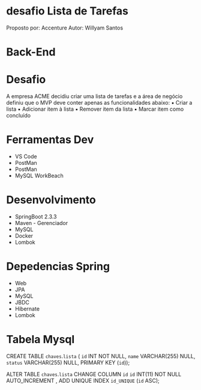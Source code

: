 # desafio Lista de Tarefas 
 
 Proposto por: Accenture
 Autor: Willyam Santos
 
 # Back-End
 
 # Desafio

A empresa ACME decidiu criar uma lista de tarefas e a área de negócio definiu que o MVP deve
conter apenas as funcionalidades abaixo:
▪ Criar a lista
▪ Adicionar item à lista
▪ Remover item da lista
▪ Marcar item como concluído

# Ferramentas Dev

- VS Code
- PostMan
- PostMan
- MySQL WorkBeach

# Desenvolvimento

- SpringBoot 2.3.3
- Maven - Gerenciador
- MySQL
- Docker
- Lombok


# Depedencias Spring

- Web
- JPA
- MySQL
- JBDC
- Hibernate
- Lombok

# Tabela Mysql
CREATE TABLE `chaves`.`lista` (
 `id` INT NOT NULL,
 `name` VARCHAR(255) NULL,
 `status` VARCHAR(255) NULL,
 PRIMARY KEY (`id`));

 ALTER TABLE `chaves`.`lista`
 CHANGE COLUMN `id` `id` INT(11) NOT NULL AUTO_INCREMENT ,
 ADD UNIQUE INDEX `id_UNIQUE` (`id` ASC);

